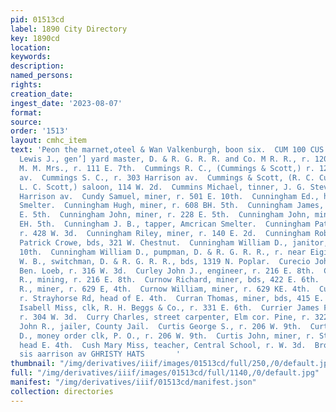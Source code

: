 ```yaml
---
pid: 01513cd
label: 1890 City Directory
key: 1890cd
location: 
keywords: 
description: 
named_persons: 
rights: 
creation_date: 
ingest_date: '2023-08-07'
format: 
source: 
order: '1513'
layout: cmhc_item
text: 'Peon the marnet,oteel & Wan Valkenburgh, boon six.  CUM 100 CUS        Cummings
  Lewis J., gen’] yard master, D. & R. G. R. R. and Co. M R. R., r. 120 E. 14th.  Cummings
  M. M. Mrs., r. 111 E. 7th.  Cummings R. C., (Cummings & Scott,) r. 127 Harrison
  av.  Cummings S. C., r. 303 Harrison av.  Cummings & Scott, (R. C. Cummings and
  L. C. Scott,) saloon, 114 W. 2d.  Cummins Michael, tinner, J. G. Stevenson, r. 815
  Harrison av.  Cundy Samuel, miner, r. 501 E. 10th.  Cunningham Ed., helper, American
  Smelter.  Cunningham Hugh, miner, r. 608 BH. 5th.  Cunningham James, miner, r. 325
  E. 5th.  Cunningham John, miner, r. 228 E. 5th.  Cunningham John, miner, r. 814
  EH. 5th.  Cunningham J. B., tapper, Amcrican Smelter.  Cunningham Patrick J., miner,
  r. 428 W. 3d.  Cunningham Riley, miner, r. 140 E. 2d.  Cunningham Robert, teamster,
  Patrick Crowe, bds, 321 W. Chestnut.  Cunningham William D., janitor, r. 225 E.
  10th.  Cunningham William D., pumpman, D. & R. G. R. R., r. near Eigin Smelter.  Cunningham
  W. B., switchman, D. & R. G. R. R., bds, 1319 N. Poplar.  Curecio John B., musician,
  Ben. Loeb, r. 316 W. 3d.  Curley John J., engineer, r. 216 E. 8th.  Curley John
  R., mining, r. 216 E. 8th.  Curnow Richard, miner, bds, 422 E. 6th.  Curnow Thomas
  R., miner, r. 629 E, 4th.  Curnow William, miner, r. 629 KE. 4th.  Curran Mary Mrs.,
  r. Strayhorse Rd, head of E. 4th.  Curran Thomas, miner, bds, 415 E. 6th.  Currier
  Isabell Miss, clk, R. H. Beggs & Co., r. 331 E. 6th.  Currier James F., watchman,
  r. 304 W. 3d.  Curry Charles, street carpenter, Elm cor. Pine, r. 322 E. 4th.  Curtin
  John R., jailer, County Jail.  Curtis George S., r. 206 W. 9th.  Curtis Herbert
  D., money order clk, P. O., r. 206 W. 9th.  Curtis John, miner, r. Strayhorse Rd,
  head E. 4th.  Cush Mary Miss, teacher, Central School, r. W. 3d.  Brown & Morgan,
  sis aarrison av GHRISTY HATS       '
thumbnail: "/img/derivatives/iiif/images/01513cd/full/250,/0/default.jpg"
full: "/img/derivatives/iiif/images/01513cd/full/1140,/0/default.jpg"
manifest: "/img/derivatives/iiif/01513cd/manifest.json"
collection: directories
---
```

